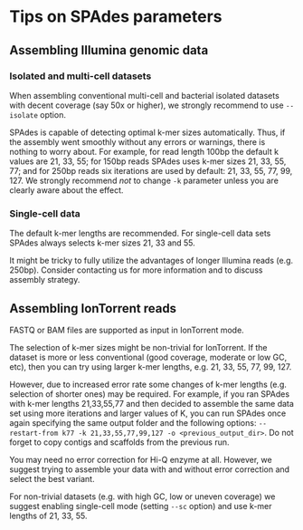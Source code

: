 # Tips on SPAdes parameters

## Assembling Illumina genomic data

### Isolated and multi-cell datasets

When assembling conventional multi-cell and bacterial isolated datasets with decent coverage (say 50x or higher), we strongly recommend to use `--isolate` option. 

SPAdes is capable of detecting optimal k-mer sizes automatically. Thus, if the assembly went smoothly without any errors or warnings, there is nothing to worry about.
For example, for read length 100bp the default k values are 21, 33, 55; for 150bp reads SPAdes uses k-mer sizes 21, 33, 55, 77; and for 250bp reads six iterations are used by default: 21, 33, 55, 77, 99, 127.
We strongly recommend *not* to change `-k` parameter unless you are clearly aware about the effect.

### Single-cell data

The default k-mer lengths are recommended. For single-cell data sets SPAdes always selects k-mer sizes 21, 33 and 55.

It might be tricky to fully utilize the advantages of longer Illumina reads (e.g. 250bp). Consider contacting us for more information and to discuss assembly strategy.


## Assembling IonTorrent reads

FASTQ or BAM files are supported as input in IonTorrent mode.

The selection of k-mer sizes might be non-trivial for IonTorrent. If the dataset is more or less conventional (good coverage, moderate or low GC, etc), then you can try using larger k-mer lengths, e.g. 21, 33, 55, 77, 99, 127. 

However, due to increased error rate some changes of k-mer lengths (e.g. selection of shorter ones) may be required. For example, if you ran SPAdes with k-mer lengths 21,33,55,77 and then decided to assemble the same data set using more iterations and larger values of K, you can run SPAdes once again specifying the same output folder and the following options: `--restart-from k77 -k 21,33,55,77,99,127 -o <previous_output_dir>`. Do not forget to copy contigs and scaffolds from the previous run.

You may need no error correction for Hi-Q enzyme at all. However, we suggest trying to assemble your data with and without error correction and select the best variant.

For non-trivial datasets (e.g. with high GC, low or uneven coverage) we suggest enabling single-cell mode (setting `--sc` option) and use k-mer lengths of 21, 33, 55.


